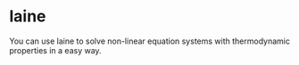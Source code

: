 # laine
You can use laine to solve non-linear equation systems with thermodynamic properties in a easy way.
